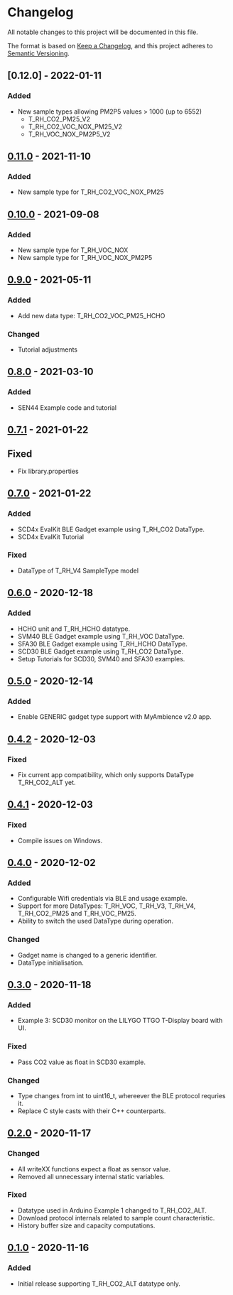 # Changelog
All notable changes to this project will be documented in this file.

The format is based on [Keep a Changelog](https://keepachangelog.com/en/1.0.0/),
and this project adheres to [Semantic Versioning](https://semver.org/spec/v2.0.0.html).

## [0.12.0] - 2022-01-11
### Added
- New sample types allowing PM2P5 values > 1000 (up to 6552) 
  - T_RH_CO2_PM25_V2
  - T_RH_CO2_VOC_NOX_PM25_V2
  - T_RH_VOC_NOX_PM2P5_V2


## [0.11.0] - 2021-11-10
### Added
- New sample type for T_RH_CO2_VOC_NOX_PM25

## [0.10.0] - 2021-09-08
### Added
- New sample type for T_RH_VOC_NOX
- New sample type for T_RH_VOC_NOX_PM2P5

## [0.9.0] - 2021-05-11
### Added
- Add new data type: T_RH_CO2_VOC_PM25_HCHO

### Changed
- Tutorial adjustments

## [0.8.0] - 2021-03-10
### Added
- SEN44 Example code and tutorial

## [0.7.1] - 2021-01-22
## Fixed
- Fix library.properties

## [0.7.0] - 2021-01-22
### Added
- SCD4x EvalKit BLE Gadget example using T_RH_CO2 DataType.
- SCD4x EvalKit Tutorial

### Fixed
- DataType of T_RH_V4 SampleType model

## [0.6.0] - 2020-12-18
### Added
- HCHO unit and T_RH_HCHO datatype.
- SVM40 BLE Gadget example using T_RH_VOC DataType.
- SFA30 BLE Gadget example using T_RH_HCHO DataType.
- SCD30 BLE Gadget example using T_RH_CO2 DataType.
- Setup Tutorials for SCD30, SVM40 and SFA30 examples.

## [0.5.0] - 2020-12-14
### Added
- Enable GENERIC gadget type support with MyAmbience v2.0 app.

## [0.4.2] - 2020-12-03
### Fixed
- Fix current app compatibility, which only supports DataType T_RH_CO2_ALT yet.

## [0.4.1] - 2020-12-03
### Fixed
- Compile issues on Windows.

## [0.4.0] - 2020-12-02
### Added
- Configurable Wifi credentials via BLE and usage example.
- Support for more DataTypes: T_RH_VOC, T_RH_V3, T_RH_V4, T_RH_CO2_PM25 and T_RH_VOC_PM25.
- Ability to switch the used DataType during operation.

### Changed
- Gadget name is changed to a generic identifier.
- DataType initialisation.

## [0.3.0] - 2020-11-18
### Added
- Example 3: SCD30 monitor on the LILYGO TTGO T-Display board with UI.

### Fixed
- Pass CO2 value as float in SCD30 example.

### Changed
- Type changes from int to uint16_t, whereever the BLE protocol requries it.
- Replace C style casts with their C++ counterparts.

## [0.2.0] - 2020-11-17
### Changed
- All writeXX functions expect a float as sensor value.
- Removed all unnecessary internal static variables.

### Fixed
- Datatype used in Arduino Example 1 changed to T_RH_CO2_ALT.
- Download protocol internals related to sample count characteristic.
- History buffer size and capacity computations.

## [0.1.0] - 2020-11-16
### Added
- Initial release supporting T_RH_CO2_ALT datatype only.

[Unreleased]: https://github.com/sensirion/sensirion_gadgetble_arduino_library/compare/v0.11.0...HEAD
[0.11.0]: https://github.com/sensirion/sensirion_gadgetble_arduino_library/compare/v0.10.0...v0.11.0
[0.10.0]: https://github.com/sensirion/sensirion_gadgetble_arduino_library/compare/v0.9.0...v0.10.0
[0.9.0]: https://github.com/sensirion/sensirion_gadgetble_arduino_library/compare/v0.8.0...v0.9.0
[0.8.0]: https://github.com/sensirion/sensirion_gadgetble_arduino_library/compare/v0.7.1...v0.8.0
[0.7.1]: https://github.com/sensirion/sensirion_gadgetble_arduino_library/compare/v0.7.0...v0.7.1
[0.7.0]: https://github.com/sensirion/sensirion_gadgetble_arduino_library/compare/v0.6.0...v0.7.0
[0.6.0]: https://github.com/sensirion/sensirion_gadgetble_arduino_library/compare/v0.5.0...v0.6.0
[0.5.0]: https://github.com/sensirion/sensirion_gadgetble_arduino_library/compare/v0.4.2...v0.5.0
[0.4.2]: https://github.com/sensirion/sensirion_gadgetble_arduino_library/compare/v0.4.1...v0.4.2
[0.4.1]: https://github.com/sensirion/sensirion_gadgetble_arduino_library/compare/v0.4.0...v0.4.1
[0.4.0]: https://github.com/sensirion/sensirion_gadgetble_arduino_library/compare/v0.3.0...v0.4.0
[0.3.0]: https://github.com/sensirion/sensirion_gadgetble_arduino_library/compare/v0.2.0...v0.3.0
[0.2.0]: https://github.com/sensirion/sensirion_gadgetble_arduino_library/compare/v0.1.0...v0.2.0
[0.1.0]: https://github.com/sensirion/sensirion_gadgetble_arduino_library/releases/tag/v0.1.0


